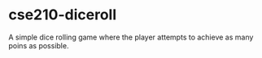 # cse210-diceroll
A simple dice rolling game where the player attempts to achieve as many poins as possible.
